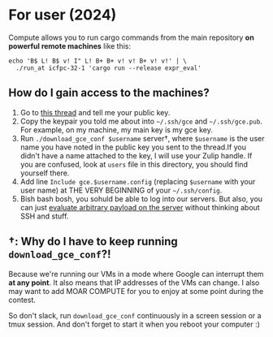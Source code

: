 # For user (2024)

Compute allows you to run cargo commands from the main repository **on powerful remote machines** like this:

```
echo 'B$ L! B$ v! I" L! B+ B+ v! v! B+ v! v!' | \
  ./run_at icfpc-32-1 'cargo run --release expr_eval'
```

## How do I gain access to the machines?

1. Go to [this thread](https://zulip.memorici.de/#narrow/stream/78-icfpc-2024/topic/SSH.20Keys.20.28to.20access.20large.20VMs.29) and tell me your public key.
2. Copy the keypair you told me about into `~/.ssh/gce` and `~/.ssh/gce.pub`. For example, on my machine, my main key is my gce key.
3. Run `./download_gce_conf $username` server†, where `$username` is the user name you have noted in the public key you sent to the thread.If you didn't have a name attached to the key, I will use your Zulip handle. If you are confused, look at `users` file in this directory, you should find yourself there.
4. Add line `Include gce.$username.config` (replacing `$username` with your user name) at THE VERY BEGINNING of your `~/.ssh/config`.
5. Bish bash bosh, you sohuld be able to log into our servers. But also, you can just [evaluate arbitrary payload on the server](https://github.com/Vlad-Shcherbina/icfpc2024-tbd/blob/main/run_at) without thinking about SSH and stuff.

## †: Why do I have to keep running `download_gce_conf`?!

Because we're running our VMs in a mode where Google can interrupt them **at any point**.
It also means that IP addresses of the VMs can change.
I also may want to add MOAR COMPUTE for you to enjoy at some point during the contest.

So don't slack, run `download_gce_conf` continuously in a screen session or a tmux session.
And don't forget to start it when you reboot your computer :)
